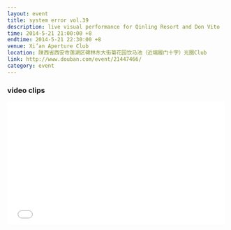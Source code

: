 ```yaml
---
layout: event
title: system error vol.39
description: live visual performance for Qinling Resort and Don Vito
time: 2014-5-21 21:00:00 +8
endtime: 2014-5-21 22:30:00 +8
venue: Xi’an Aperture Club
location: 陕西省西安市莲湖区碑林东大街菊花园饮马池（近端履门十字）光圈Club
link: http://www.douban.com/event/21447466/
category: event
---
```


### video clips

<iframe src="//player.vimeo.com/video/96281221" width="500" height="281" frameborder="0" webkitallowfullscreen mozallowfullscreen allowfullscreen></iframe>